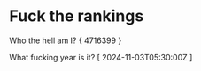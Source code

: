# Fuck the rankings

Who the hell am I?
{ 4716399 }

What fucking year is it?
[ 2024-11-03T05:30:00Z ]
